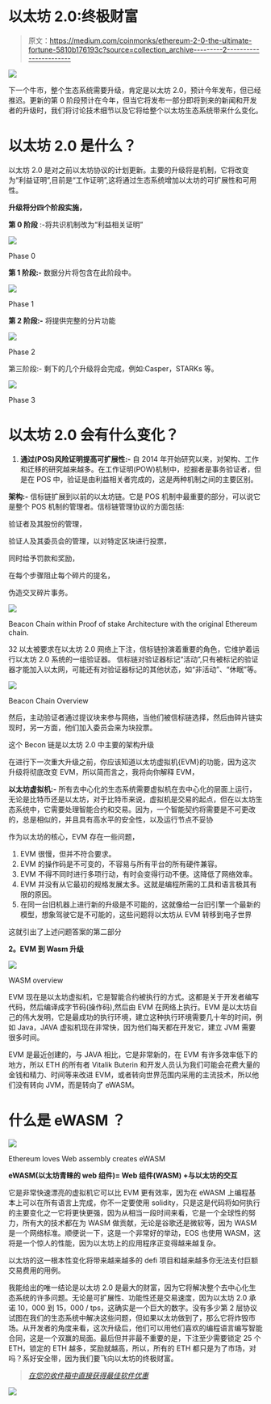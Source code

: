 # 以太坊 2.0:终极财富

> 原文：<https://medium.com/coinmonks/ethereum-2-0-the-ultimate-fortune-5810b176193c?source=collection_archive---------2----------------------->

![](img/567c32a95e45686a2a46a5c68e8407cc.png)

下一个牛市，整个生态系统需要升级，肯定是以太坊 2.0，预计今年发布，但已经推迟。更新的第 0 阶段预计在今年，但当它将发布一部分即将到来的新闻和开发者的升级时，我们将讨论技术细节以及它将给整个以太坊生态系统带来什么变化。

# 以太坊 2.0 是什么？

以太坊 2.0 是对之前以太坊协议的计划更新。主要的升级将是机制，它将改变为“利益证明”,目前是“工作证明”,这将通过生态系统增加以太坊的可扩展性和可用性。

**升级将分四个阶段实施，**

**第 0 阶段** :-将共识机制改为“利益相关证明”

![](img/0fb6db4ca5d6ad89551956d47a1ad9dd.png)

Phase 0

**第 1 阶段:-** 数据分片将包含在此阶段中。

![](img/05815cfcaa0f9fe6a3fd9d3207d1a5e3.png)

Phase 1

**第 2 阶段:-** 将提供完整的分片功能

![](img/bd6d32e693b56c9cad4620b577de84bd.png)

Phase 2

第三阶段:- 剩下的几个升级将会完成，例如:Casper，STARKs 等。

![](img/a93c8018be7eaf1c5ba431ecc4b8d6bf.png)

Phase 3

# **以太坊 2.0 会有什么变化？**

1.  **通过(POS)风险证明提高可扩展性:-**
    自 2014 年开始研究以来，对架构、工作和迁移的研究越来越多。在工作证明(POW)机制中，挖掘者是事务验证者，但是在 POS 中，验证是由利益相关者完成的，这是两种机制之间的主要区别。

**架构:-** 信标链扩展到以前的以太坊链。它是 POS 机制中最重要的部分，可以说它是整个 POS 机制的管理者。信标链管理协议的方面包括:

验证者及其股份的管理，

验证人及其委员会的管理，以对特定区块进行投票，

同时给予罚款和奖励，

在每个步骤阻止每个碎片的提名，

伪造交叉碎片事务。

![](img/9b9f63d99fb1ec5c570b223fcf6c28c6.png)

Beacon Chain within Proof of stake Architecture with the original Ethereum chain.

32 以太被要求在以太坊 2.0 网络上下注，信标链扮演着重要的角色，它维护着运行以太坊 2.0 系统的一组验证器。
信标链对验证器标记“活动”,只有被标记的验证器才能加入以太网，可能还有对验证器标记的其他状态，如“非活动”、“休眠”等。

![](img/fd71eda73d81a0703964b042b5828ba6.png)

Beacon Chain Overview

然后，主动验证者通过提议块来参与网络，当他们被信标链选择，然后由碎片链实现时，另一方面，他们加入委员会来为块投票。

这个 Becon 链是以太坊 2.0 中主要的架构升级

在进行下一次重大升级之前，你应该知道以太坊虚拟机{EVM}的功能，因为这次升级将彻底改变 EVM，所以简而言之，我将向你解释 EVM，

**以太坊虚拟机:-** 所有去中心化的生态系统需要虚拟机在去中心化的层面上运行，无论是比特币还是以太坊，对于比特币来说，虚拟机是交易的起点，但在以太坊生态系统中，它需要处理智能合约和交易。因为，一个智能契约将需要是不可更改的，总是相似的，并且具有高水平的安全性，以及运行节点不妥协

作为以太坊的核心，EVM 存在一些问题，

1.  EVM 很慢，但并不符合要求。
2.  EVM 的操作码是不可变的，不容易与所有平台的所有硬件兼容。
3.  EVM 不得不同时进行多项行动，有时会变得行动不便。这降低了网络效率。
4.  EVM 并没有从它最初的规格发展太多。这就是编程所需的工具和语言极其有限的原因。
5.  在同一台旧机器上进行新的升级是不可能的，这就像给一台旧引擎一个最新的模型，想象驾驶它是不可能的，这些问题将以太坊从 EVM 转移到电子世界

这就引出了上述问题答案的第二部分

**2。EVM 到 Wasm 升级**

![](img/4d36bf68c4e3179acbf76d18ecd6ca65.png)

WASM overview

EVM 现在是以太坊虚拟机，它是智能合约被执行的方式。这都是关于开发者编写代码，然后编译成字节码(操作码),然后由 EVM 在网络上执行。EVM 是以太坊自己的伟大发明，它是最成功的执行环境，建立这种执行环境需要几十年的时间，例如 Java，JAVA 虚拟机现在非常快，因为他们每天都在开发它，建立 JVM 需要很多时间。

EVM 是最近创建的，与 JAVA 相比，它是非常新的，在 EVM 有许多效率低下的地方，所以 ETH 的所有者 Vitalik Buterin 和开发人员认为我们可能会花费大量的金钱和精力、时间等来改进 EVM，或者转向世界范围内采用的主流技术，所以他们没有转向 JVM，而是转向了 eWASM。

# **什么是 eWASM** ？

![](img/9ddc058c83b3fdfcc7b0d2db7504ad4d.png)

Ethereum loves Web assembly creates eWASM

**eWASM(以太坊青睐的 web 组件)= Web 组件(WASM) +与以太坊的交互**

它是非常快速漂亮的虚拟机它可以比 EVM 更有效率，因为在 eWASM 上编程基本上可以在所有语言上完成，你不一定要使用 solidity，只是这是代码将如何执行的主要变化之一它将更快更强，因为从相当一段时间来看，它是一个全球性的努力，所有大的技术都在为 WASM 做贡献，无论是谷歌还是微软等，因为 WASM 是一个网络标准。顺便说一下，这是一个非常好的举动，EOS 也使用 WASM，这将是一个惊人的性能，因为以太坊上的应用程序正变得越来越复杂。

以太坊的这一根本性变化将带来越来越多的 defi 项目和越来越多你无法支付巨额交易费用的用例。

我能给出的唯一结论是以太坊 2.0 是最大的财富，因为它将解决整个去中心化生态系统的许多问题。无论是可扩展性、功能性还是交易速度，因为以太坊 2.0 承诺 10，000 到 15，000 / tps，这确实是一个巨大的数字。没有多少第 2 层协议试图在我们的生态系统中解决这些问题，但如果以太坊做到了，那么它将炸毁市场。从开发者的角度来看，这次升级后，他们可以用他们喜欢的编程语言编写智能合同，这是一个双赢的局面。最后但并非最不重要的是，下注至少需要锁定 25 个 ETH，锁定的 ETH 越多，奖励就越高，所以，所有的 ETH 都只是为了市场，对吗？系好安全带，因为我们要飞向以太坊的终极财富。

> [*在您的收件箱中直接获得最佳软件优惠*](https://coincodecap.com/?utm_source=coinmonks)

[![](img/a2ad4a51696548c70fd4cceb494dcc95.png)](https://coincodecap.com/?utm_source=coinmonks)